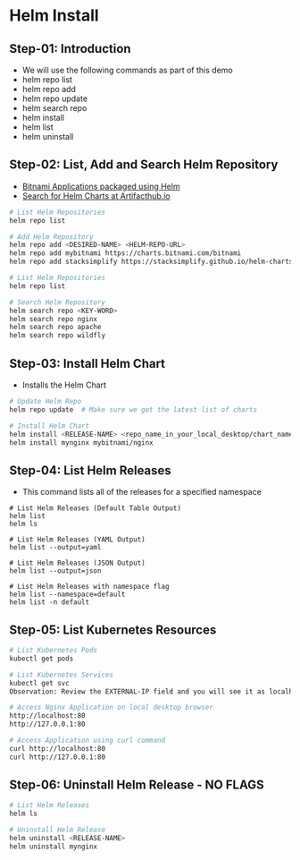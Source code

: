 # Helm Install 

## Step-01: Introduction
- We will use the following commands as part of this demo
- helm repo list
- helm repo add
- helm repo update
- helm search repo
- helm install
- helm list
- helm uninstall 

## Step-02: List, Add and Search Helm Repository
- [Bitnami Applications packaged using Helm](https://bitnami.com/stacks/helm)
- [Search for Helm Charts at Artifacthub.io](https://artifacthub.io/)
```sh
# List Helm Repositories
helm repo list

# Add Helm Repository
helm repo add <DESIRED-NAME> <HELM-REPO-URL>
helm repo add mybitnami https://charts.bitnami.com/bitnami
helm repo add stacksimplify https://stacksimplify.github.io/helm-charts/

# List Helm Repositories
helm repo list

# Search Helm Repository
helm search repo <KEY-WORD>
helm search repo nginx
helm search repo apache
helm search repo wildfly
```

## Step-03: Install Helm Chart
- Installs the Helm Chart
```sh
# Update Helm Repo
helm repo update  # Make sure we get the latest list of charts

# Install Helm Chart
helm install <RELEASE-NAME> <repo_name_in_your_local_desktop/chart_name>
helm install mynginx mybitnami/nginx
```

## Step-04: List Helm Releases
- This command lists all of the releases for a specified namespace
```t
# List Helm Releases (Default Table Output)
helm list 
helm ls

# List Helm Releases (YAML Output)
helm list --output=yaml

# List Helm Releases (JSON Output)
helm list --output=json

# List Helm Releases with namespace flag
helm list --namespace=default
helm list -n default
```

## Step-05: List Kubernetes Resources
```sh
# List Kubernetes Pods
kubectl get pods

# List Kubernetes Services
kubectl get svc
Observation: Review the EXTERNAL-IP field and you will see it as localhost. Access the nginx page from local desktop localhost

# Access Nginx Application on local desktop browser
http://localhost:80
http://127.0.0.1:80

# Access Application using curl command
curl http://localhost:80
curl http://127.0.0.1:80
```
## Step-06: Uninstall Helm Release - NO FLAGS
```sh
# List Helm Releases
helm ls

# Uninstall Helm Release
helm uninstall <RELEASE-NAME>
helm uninstall mynginx 
```